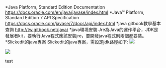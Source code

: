 *Java Platform, Standard Edition Documentation
https://docs.oracle.com/en/java/javase/index.html
*Java™ Platform, Standard Edition 7 API Specification
https://docs.oracle.com/javase/7/docs/api/index.html
*java gitbook教學基本查詢
http://tw.gitbook.net/java/
*java環境安裝
Jre為Java的運作平台，JDK是發展者kit，要執行Java程式應該安裝jre，要開發java程式則兩個都要裝。
*Slickedit的java專案
Slickedit的java專案，需設定jdk路徑如下:
![](https://user-images.githubusercontent.com/54731836/80503759-e94cfc80-89a4-11ea-9a0c-73ba652a6018.png)

![](https://user-images.githubusercontent.com/54731836/80503783-f0740a80-89a4-11ea-8485-09f8b23daf1a.png)


test